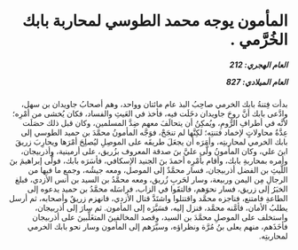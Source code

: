 <h1 dir="rtl">المأمون يوجه محمد الطوسي لمحاربة بابك الخُرَّمي .</h1>

<h5 dir="rtl">العام الهجري:  212

العام الميلادي: 827

</h5>

<p dir="rtl">بدأت فِتنةُ بابك الخرمي صاحِبُ البذ عام مائتان وواحد، وهم أصحابُ جاويدان بن سهل، وادَّعى بابك أنَّ روحَ جاويدان دخَلَت فيه، فأخذ في العَيثِ والفساد، فكان يُخشى من أمْرِه؛ لأنَّه في أطرافِ الرُّومِ، ويُمكِنُ أن يتحالَفَ معهم ضِدَّ المسلمين، وكان قبل ذلك حصَلَت عِدَّةُ محاولاتٍ لإخماد فتنتِه؛ لكِنَّها لم تنجَحْ، فوَجَّه المأمونُ محمَّدَ بن حميد الطوسي إلى بابك الخرمي لمحاربتِه، وأمَرَه أن يجعَلَ طريقَه على الموصِلِ ليُصلِحَ أمْرَها ويحارِبَ زريقَ ابنَ علي، وكان المأمونُ ولَّى عليَّ بنَ صدقة المعروف بزُريق، على أرمينية، وأذربيجان، وأمره بمحاربةِ بابك، وأقام بأمْرِه أحمدَ بنَ الجنيد الإسكافي، فأسَرَه بابك، فولَّى إبراهيمَ بنَ اللَّيثِ بن الفضل أذربيجان، فسار محمَّدٌ إلى الموصل، ومعه جيشُه، وجمع ما فيها من الرجالِ مِن اليمن وربيعة، وسار لحَربِ زُريق، ومعه محمَّدُ بن السيد بن أنس الأزدي، فبلغ الخبَرُ إلى زريق، فسار نحوَهم، فالتقَوا في الزاب، فراسَله محمَّدُ بن حميد يدعوه إلى الطاعةِ فامتنع، فناجزه محمَّد واقتتلوا واشتَدَّ قتال الأزدي، فانهزم زريقٌ وأصحابه، ثم أرسل يطلبُ الأمان، فأمَّنه محمَّد، فنزل إليه، فسَيَّرَه إلى المأمون. ثم سارَ إلى أذربيجان، واستخلف على الموصلِ محمَّدَ بن السيد، وقصد المخالفينَ المتغَلِّبينَ على أذربيجان فأخَذَهم، منهم يعلى بنُ مُرَّة ونظراؤه، وسيَّرَهم إلى المأمون وسار نحو بابك الخرمي لمحاربتِه.</p></br>
